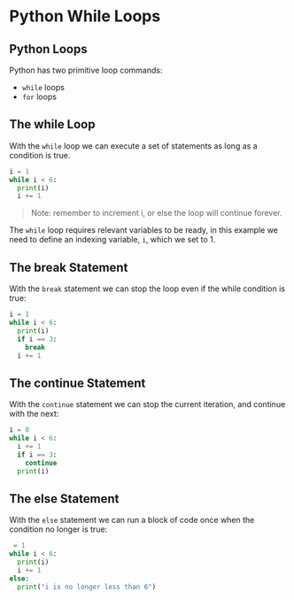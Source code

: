 # Python While Loops

## Python Loops
Python has two primitive loop commands:

- ```while``` loops
- ```for``` loops

## The while Loop
With the ```while``` loop we can execute a set of statements as long as a condition is true.

```python
i = 1
while i < 6:
  print(i)
  i += 1
```

> Note: remember to increment i, or else the loop will continue forever.

The ```while``` loop requires relevant variables to be ready, in this example we need to define an indexing variable, ```i```, which we set to 1.

## The break Statement
With the ```break``` statement we can stop the loop even if the while condition is true:

```python
i = 1
while i < 6:
  print(i)
  if i == 3:
    break
  i += 1
```

## The continue Statement
With the ```continue``` statement we can stop the current iteration, and continue with the next:

```python
i = 0
while i < 6:
  i += 1
  if i == 3:
    continue
  print(i)
```

## The else Statement
With the ```else``` statement we can run a block of code once when the condition no longer is true:

```python
 = 1
while i < 6:
  print(i)
  i += 1
else:
  print("i is no longer less than 6")
```

